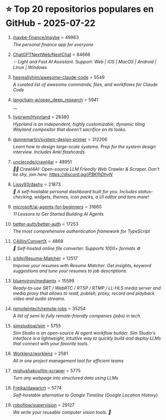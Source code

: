 # ⭐ Top 20 repositorios populares en GitHub - 2025-07-22

1. [maybe-finance/maybe](https://github.com/maybe-finance/maybe) ⭐ 49963  
   _The personal finance app for everyone_

2. [ChatGPTNextWeb/NextChat](https://github.com/ChatGPTNextWeb/NextChat) ⭐ 84666  
   _✨ Light and Fast AI Assistant. Support: Web | iOS | MacOS | Android | Linux | Windows_

3. [hesreallyhim/awesome-claude-code](https://github.com/hesreallyhim/awesome-claude-code) ⭐ 5549  
   _A curated list of awesome commands, files, and workflows for Claude Code_

4. [langchain-ai/open_deep_research](https://github.com/langchain-ai/open_deep_research) ⭐ 5941  
   __

5. [hyprwm/Hyprland](https://github.com/hyprwm/Hyprland) ⭐ 28380  
   _Hyprland is an independent, highly customizable, dynamic tiling Wayland compositor that doesn't sacrifice on its looks._

6. [donnemartin/system-design-primer](https://github.com/donnemartin/system-design-primer) ⭐ 312206  
   _Learn how to design large-scale systems. Prep for the system design interview. Includes Anki flashcards._

7. [unclecode/crawl4ai](https://github.com/unclecode/crawl4ai) ⭐ 48951  
   _🚀🤖 Crawl4AI: Open-source LLM Friendly Web Crawler & Scraper. Don't be shy, join here: https://discord.gg/jP8KfhDhyN_

8. [Lissy93/dashy](https://github.com/Lissy93/dashy) ⭐ 21873  
   _🚀 A self-hostable personal dashboard built for you. Includes status-checking, widgets, themes, icon packs, a UI editor and tons more!_

9. [microsoft/ai-agents-for-beginners](https://github.com/microsoft/ai-agents-for-beginners) ⭐ 31660  
   _11 Lessons to Get Started Building AI Agents_

10. [better-auth/better-auth](https://github.com/better-auth/better-auth) ⭐ 17253  
   _The most comprehensive authentication framework for TypeScript_

11. [C4illin/ConvertX](https://github.com/C4illin/ConvertX) ⭐ 4869  
   _💾 Self-hosted online file converter. Supports 1000+ formats ⚙️_

12. [srbhr/Resume-Matcher](https://github.com/srbhr/Resume-Matcher) ⭐ 12517  
   _Improve your resumes with Resume Matcher. Get insights, keyword suggestions and tune your resumes to job descriptions._

13. [bluenviron/mediamtx](https://github.com/bluenviron/mediamtx) ⭐ 15599  
   _Ready-to-use SRT / WebRTC / RTSP / RTMP / LL-HLS media server and media proxy that allows to read, publish, proxy, record and playback video and audio streams._

14. [remoteintech/remote-jobs](https://github.com/remoteintech/remote-jobs) ⭐ 35254  
   _A list of semi to fully remote-friendly companies (jobs) in tech._

15. [simstudioai/sim](https://github.com/simstudioai/sim) ⭐ 5755  
   _Sim Studio is an open-source AI agent workflow builder. Sim Studio's interface is a lightweight, intuitive way to quickly build and deploy LLMs that connect with your favorite tools._

16. [Worklenz/worklenz](https://github.com/Worklenz/worklenz) ⭐ 2581  
   _All in one project management tool for efficient teams_

17. [mishushakov/llm-scraper](https://github.com/mishushakov/llm-scraper) ⭐ 5775  
   _Turn any webpage into structured data using LLMs_

18. [Freika/dawarich](https://github.com/Freika/dawarich) ⭐ 5774  
   _Self-hostable alternative to Google Timeline (Google Location History)_

19. [roboflow/supervision](https://github.com/roboflow/supervision) ⭐ 29127  
   _We write your reusable computer vision tools. 💜_


<!-- Última actualización: 2025-07-22T08:06:07.609952 UTC -->